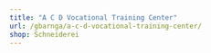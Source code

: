 ```yaml
---
title: "A C D Vocational Training Center"
url: /gbarnga/a-c-d-vocational-training-center/
shop: Schneiderei
---
```

